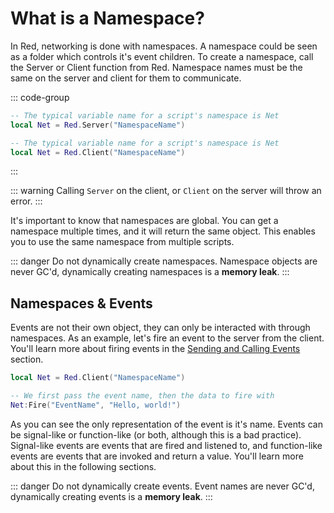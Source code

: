 # What is a Namespace?

In Red, networking is done with namespaces. A namespace could be seen as a folder which controls it's event children. To create a namespace, call the Server or Client function from Red. Namespace names must be the same on the server and client for them to communicate.

::: code-group
```lua [Server]
-- The typical variable name for a script's namespace is Net
local Net = Red.Server("NamespaceName")
```

```lua [Client]
-- The typical variable name for a script's namespace is Net
local Net = Red.Client("NamespaceName")
```
:::

::: warning
Calling `Server` on the client, or `Client` on the server will throw an error.
:::

It's important to know that namespaces are global. You can get a namespace multiple times, and it will return the same object. This enables you to use the same namespace from multiple scripts.

::: danger
Do not dynamically create namespaces. Namespace objects are never GC'd, dynamically creating namespaces is a **memory leak**.
:::

## Namespaces & Events

Events are not their own object, they can only be interacted with through namespaces. As an example, let's fire an event to the server from the client. You'll learn more about firing events in the [Sending and Calling Events](./sending-calling-events) section.

```lua
local Net = Red.Client("NamespaceName")

-- We first pass the event name, then the data to fire with
Net:Fire("EventName", "Hello, world!")
```

As you can see the only representation of the event is it's name. Events can be signal-like or function-like (or both, although this is a bad practice). Signal-like events are events that are fired and listened to, and function-like events are events that are invoked and return a value. You'll learn more about this in the following sections.

::: danger
Do not dynamically create events. Event names are never GC'd, dynamically creating events is a **memory leak**.
:::
